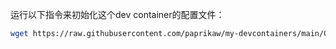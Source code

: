 运行以下指令来初始化这个dev container的配置文件：
``` sh
wget https://raw.githubusercontent.com/paprikaw/my-devcontainers/main/CMU/setup.sh && ./setup
```